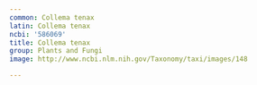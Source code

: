 ```yaml
---
common: Collema tenax
latin: Collema tenax
ncbi: '586069'
title: Collema tenax
group: Plants and Fungi
image: http://www.ncbi.nlm.nih.gov/Taxonomy/taxi/images/148

---
```

